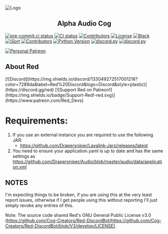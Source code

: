 ![Logo](https://imgur.com/pY1WUFX.png)

<h2 align="center">Alpha Audio Cog</h2>

[![pre-commit.ci status](https://results.pre-commit.ci/badge/github/Drapersniper/Audio/master.svg)](https://results.pre-commit.ci/latest/github/Drapersniper/Audio/master)
[![CI status](https://github.com/Drapersniper/Audio/actions/workflows/main.yaml/badge.svg?branch=master)](https://github.com/psf/black/actions)
[![Contributors](https://img.shields.io/github/commit-activity/m/Drapersniper/Audio?logo=GitHub&style=plastic)](https://github.com/Drapersniper/Audio/pulse)
[![License](https://img.shields.io/badge/License-GPLv3-blue.svg)](https://github.com/Cog-Creators/Red-DiscordBot/blob/V3/develop/LICENSE)
[![Black](https://img.shields.io/badge/code%20style-black-000000.svg)](https://github.com/psf/black)
[![iSort](https://img.shields.io/badge/%20imports-isort-%231674b1?style=flat&labelColor=ef8336)](https://pycqa.github.io/isort)
[![Contributors](https://img.shields.io/github/contributors/Drapersniper/Audio.svg)](https://github.com/Drapersniper/Audio/graphs/contributors)
[![Python Version](https://img.shields.io/pypi/pyversions/Red-Discordbot)](https://www.python.org/downloads/)
[![discord.py](https://img.shields.io/badge/discord-py-blue.svg)](https://github.com/Rapptz/discord.py/)
[![discord.py](https://img.shields.io/github/last-commit/Drapersniper/Audio?logo=Github)](https://github.com/Drapersniper/Audio/commits/master)

[![Personal Patreon](https://img.shields.io/badge/Support-Me!-black.svg)](https://www.patreon.com/drapersniper)

<h2 align="left">About Red</h2>
[![Discord](https://img.shields.io/discord/133049272517001216?color=7289da&label=Red%20Discord&logo=Discord&style=plastic)](https://discord.gg/red)
[![Support Red on Patreon!](https://img.shields.io/badge/Support-Red!-red.svg)](https://www.patreon.com/Red_Devs)

# Requirements:
1. If you use an external instance you are required to use the following JAR:
    - <https://github.com/Drapersniper/Lavalink-Jars/releases/latest>
2. You need to ensure your application.yaml is up to date and has the same settings as <https://github.com/Drapersniper/Audio/blob/master/audio/data/application.yml>



## NOTES

I'm expecting things to be broken, if you are using this at the very least report issues, otherwise if I get people using this without reporting I'll just simply revoke any entries of this.


Note: The source code shared Red's GNU General Public License v3.0 (https://github.com/Cog-Creators/Red-DiscordBot(https://github.com/Cog-Creators/Red-DiscordBot/blob/V3/develop/LICENSE).
